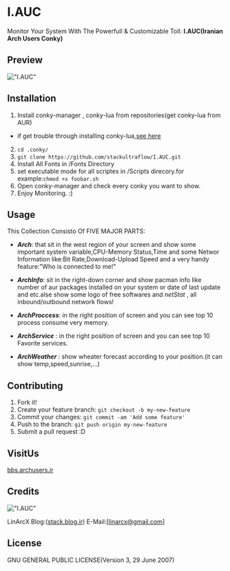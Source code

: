 # I.AUC
Monitor Your System With The Powerfull & Customizable Toll: **I.AUC(Iranian Arch Users Conky)**

## Preview
!["I.AUC"](http://uupload.ir/files/lfcn_screenshot_from_2016-04-09_14-31-35.png "I.AUC")

## Installation
1. Install conky-manager , conky-lua from repositories(get conky-lua from AUR)
  * if get trouble through installing conky-lua,[see here](http://stack.blog.ir/1394/08/08/arch_tips)  
2. `cd .conky/`
3. `git clone https://github.com/stackultraflow/I.AUC.git`
4. Install All Fonts in /Fonts Directory
5. set executable mode for all scriptes in /Scripts direcory.for example:`chmod +x foobar.sh`
6. Open conky-manager and check every conky you want to show.
7. Enjoy Monitoring. :)


## Usage
This Collection Consisto Of FIVE MAJOR PARTS:

- **_Arch_**: that sit in the west region of your screen and show some important system variable,CPU-Memory Status,Time and some Networ Information like:Bit Rate,Download-Upload Speed and a very handy feature:"Who is connected to me!"
+ **_ArchInfo_**: sit in the right-down corner and show pacman info like number of aur packages installed on your system or date of last update and etc.alse show some logo of free softwares and _netStat_ , all inbound/outbound network flows!
- **_ArchProccess_**: in the right position of screen and you can see top 10 process consume very memory.
+ **_ArchService_** : in the right position of screen and you can see top 10 Favorite services.
- **_ArchWeather_** : show wheater forecast according to your position.(it can show temp,speed,sunrise,...)

## Contributing
1. Fork it!
2. Create your feature branch: `git checkout -b my-new-feature`
3. Commit your changes: `git commit -am 'Add some feature'`
4. Push to the branch: `git push origin my-new-feature`
5. Submit a pull request :D


## VisitUs
[bbs.archusers.ir](http://bbs.archusers.ir/index.php)
## Credits
!["I.AUC"](http://uupload.ir/files/8jwe_mrrobot.jpg "I.AUC")

LinArcX
Blog:([stack.blog.ir](http://stack.blog.ir/))
E-Mail:[linarcx@gmail.com]
## License
GNU GENERAL PUBLIC LICENSE(Version 3, 29 June 2007)
